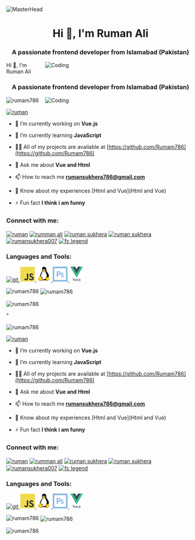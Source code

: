 ![MasterHead](https://giffiles.alphacoders.com/120/120237.gif)
<h1 align="center">Hi 👋, I'm Ruman Ali</h1>
<h3 align="center">A passionate frontend developer from Islamabad (Pakistan)</h3>
<img align="right" alt="Coding" width="400" src="[![MasterHead](https://giffiles.alphacoders.com/120/120237.gif)
<h1 align="center">Hi 👋, I'm Ruman Ali</h1>
<h3 align="center">A passionate frontend developer from Islamabad (Pakistan)</h3>
<img align="right" alt="Coding" width="400" src="https://cdn.dribbble.com/users/50886/screenshots/2710024/coding.gif"

<p align="left"> <img src="https://komarev.com/ghpvc/?username=rumam786&label=Profile%20views&color=0e75b6&style=flat" alt="rumam786" /> </p>

<p align="left"> <a href="https://twitter.com/ruman" target="blank"><img src="https://img.shields.io/twitter/follow/ruman?logo=twitter&style=for-the-badge" alt="ruman" /></a> </p>

- 🔭 I’m currently working on **Vue.js**

- 🌱 I’m currently learning **JavaScript**

- 👨‍💻 All of my projects are available at [https://github.com/Rumam786](https://github.com/Rumam786)

- 💬 Ask me about **Vue and Html**

- 📫 How to reach me **rumansukhera786@gmail.com**

- 📄 Know about my experiences [Html and Vue](Html and Vue)

- ⚡ Fun fact **I think i am funny**

<h3 align="left">Connect with me:</h3>
<p align="left">
<a href="https://twitter.com/ruman" target="blank"><img align="center" src="https://raw.githubusercontent.com/rahuldkjain/github-profile-readme-generator/master/src/images/icons/Social/twitter.svg" alt="ruman" height="30" width="40" /></a>
<a href="https://linkedin.com/in/rumman ali" target="blank"><img align="center" src="https://raw.githubusercontent.com/rahuldkjain/github-profile-readme-generator/master/src/images/icons/Social/linked-in-alt.svg" alt="rumman ali" height="30" width="40" /></a>
<a href="https://stackoverflow.com/users/ruman sukhera" target="blank"><img align="center" src="https://raw.githubusercontent.com/rahuldkjain/github-profile-readme-generator/master/src/images/icons/Social/stack-overflow.svg" alt="ruman sukhera" height="30" width="40" /></a>
<a href="https://fb.com/ruman sukhera" target="blank"><img align="center" src="https://raw.githubusercontent.com/rahuldkjain/github-profile-readme-generator/master/src/images/icons/Social/facebook.svg" alt="ruman sukhera" height="30" width="40" /></a>
<a href="https://instagram.com/rumansukhera007" target="blank"><img align="center" src="https://raw.githubusercontent.com/rahuldkjain/github-profile-readme-generator/master/src/images/icons/Social/instagram.svg" alt="rumansukhera007" height="30" width="40" /></a>
<a href="https://www.youtube.com/c/fc legend" target="blank"><img align="center" src="https://raw.githubusercontent.com/rahuldkjain/github-profile-readme-generator/master/src/images/icons/Social/youtube.svg" alt="fc legend" height="30" width="40" /></a>
</p>

<h3 align="left">Languages and Tools:</h3>
<p align="left"> <a href="https://git-scm.com/" target="_blank" rel="noreferrer"> <img src="https://www.vectorlogo.zone/logos/git-scm/git-scm-icon.svg" alt="git" width="40" height="40"/> </a> <a href="https://developer.mozilla.org/en-US/docs/Web/JavaScript" target="_blank" rel="noreferrer"> <img src="https://raw.githubusercontent.com/devicons/devicon/master/icons/javascript/javascript-original.svg" alt="javascript" width="40" height="40"/> </a> <a href="https://www.linux.org/" target="_blank" rel="noreferrer"> <img src="https://raw.githubusercontent.com/devicons/devicon/master/icons/linux/linux-original.svg" alt="linux" width="40" height="40"/> </a> <a href="https://www.photoshop.com/en" target="_blank" rel="noreferrer"> <img src="https://raw.githubusercontent.com/devicons/devicon/master/icons/photoshop/photoshop-line.svg" alt="photoshop" width="40" height="40"/> </a> <a href="https://vuejs.org/" target="_blank" rel="noreferrer"> <img src="https://raw.githubusercontent.com/devicons/devicon/master/icons/vuejs/vuejs-original-wordmark.svg" alt="vuejs" width="40" height="40"/> </a> </p>

<p><img align="left" src="https://github-readme-stats.vercel.app/api/top-langs?username=rumam786&show_icons=true&locale=en&layout=compact" alt="rumam786" /></p>

<p>&nbsp;<img align="center" src="https://github-readme-stats.vercel.app/api?username=rumam786&show_icons=true&locale=en" alt="rumam786" /></p>

<p><img align="center" src="https://github-readme-streak-stats.herokuapp.com/?user=rumam786&" alt="rumam786" /></p>
"

<p align="left"> <img src="https://komarev.com/ghpvc/?username=rumam786&label=Profile%20views&color=0e75b6&style=flat" alt="rumam786" /> </p>

<p align="left"> <a href="https://twitter.com/ruman" target="blank"><img src="https://img.shields.io/twitter/follow/ruman?logo=twitter&style=for-the-badge" alt="ruman" /></a> </p>

- 🔭 I’m currently working on **Vue.js**

- 🌱 I’m currently learning **JavaScript**

- 👨‍💻 All of my projects are available at [https://github.com/Rumam786](https://github.com/Rumam786)

- 💬 Ask me about **Vue and Html**

- 📫 How to reach me **rumansukhera786@gmail.com**

- 📄 Know about my experiences [Html and Vue](Html and Vue)

- ⚡ Fun fact **I think i am funny**

<h3 align="left">Connect with me:</h3>
<p align="left">
<a href="https://twitter.com/ruman" target="blank"><img align="center" src="https://raw.githubusercontent.com/rahuldkjain/github-profile-readme-generator/master/src/images/icons/Social/twitter.svg" alt="ruman" height="30" width="40" /></a>
<a href="https://linkedin.com/in/rumman ali" target="blank"><img align="center" src="https://raw.githubusercontent.com/rahuldkjain/github-profile-readme-generator/master/src/images/icons/Social/linked-in-alt.svg" alt="rumman ali" height="30" width="40" /></a>
<a href="https://stackoverflow.com/users/ruman sukhera" target="blank"><img align="center" src="https://raw.githubusercontent.com/rahuldkjain/github-profile-readme-generator/master/src/images/icons/Social/stack-overflow.svg" alt="ruman sukhera" height="30" width="40" /></a>
<a href="https://fb.com/ruman sukhera" target="blank"><img align="center" src="https://raw.githubusercontent.com/rahuldkjain/github-profile-readme-generator/master/src/images/icons/Social/facebook.svg" alt="ruman sukhera" height="30" width="40" /></a>
<a href="https://instagram.com/rumansukhera007" target="blank"><img align="center" src="https://raw.githubusercontent.com/rahuldkjain/github-profile-readme-generator/master/src/images/icons/Social/instagram.svg" alt="rumansukhera007" height="30" width="40" /></a>
<a href="https://www.youtube.com/c/fc legend" target="blank"><img align="center" src="https://raw.githubusercontent.com/rahuldkjain/github-profile-readme-generator/master/src/images/icons/Social/youtube.svg" alt="fc legend" height="30" width="40" /></a>
</p>

<h3 align="left">Languages and Tools:</h3>
<p align="left"> <a href="https://git-scm.com/" target="_blank" rel="noreferrer"> <img src="https://www.vectorlogo.zone/logos/git-scm/git-scm-icon.svg" alt="git" width="40" height="40"/> </a> <a href="https://developer.mozilla.org/en-US/docs/Web/JavaScript" target="_blank" rel="noreferrer"> <img src="https://raw.githubusercontent.com/devicons/devicon/master/icons/javascript/javascript-original.svg" alt="javascript" width="40" height="40"/> </a> <a href="https://www.linux.org/" target="_blank" rel="noreferrer"> <img src="https://raw.githubusercontent.com/devicons/devicon/master/icons/linux/linux-original.svg" alt="linux" width="40" height="40"/> </a> <a href="https://www.photoshop.com/en" target="_blank" rel="noreferrer"> <img src="https://raw.githubusercontent.com/devicons/devicon/master/icons/photoshop/photoshop-line.svg" alt="photoshop" width="40" height="40"/> </a> <a href="https://vuejs.org/" target="_blank" rel="noreferrer"> <img src="https://raw.githubusercontent.com/devicons/devicon/master/icons/vuejs/vuejs-original-wordmark.svg" alt="vuejs" width="40" height="40"/> </a> </p>

<p><img align="left" src="https://github-readme-stats.vercel.app/api/top-langs?username=rumam786&show_icons=true&locale=en&layout=compact" alt="rumam786" /></p>

<p>&nbsp;<img align="center" src="https://github-readme-stats.vercel.app/api?username=rumam786&show_icons=true&locale=en" alt="rumam786" /></p>

<p><img align="center" src="https://github-readme-streak-stats.herokuapp.com/?user=rumam786&" alt="rumam786" /></p>
